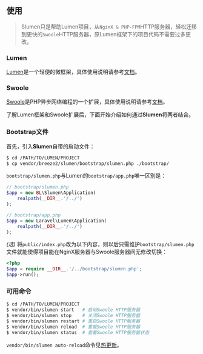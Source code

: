 ## 使用

> Slumen只是帮助Lumen项目，从`NginX & PHP-FPM`HTTP服务器，轻松迁移到更快的`Swoole`HTTP服务器，原Lumen框架下的项目代码不需要过多更改。<br>

### Lumen
[Lumen](https://lumen.laravel.com/)是一个轻便的微框架，具体使用说明请参考[文档](https://lumen.laravel.com/docs/)。

### Swoole
[Swoole](https://www.swoole.com/)是PHP异步网络编程的一个扩展，具体使用说明请参考[文档](https://wiki.swoole.com/)。

了解Lumen框架和Swoole扩展后，下面开始介绍如何通过**Slumen**将两者结合。

### Bootstrap文件
首先，引入**Slumen**自带的启动文件：

```bash
$ cd /PATH/TO/LUMEN/PROJECT
$ cp vendor/breeze2/slumen/bootstrap/slumen.php ./bootstrap/
```

`bootstrap/slumen.php`与Lumen的`bootstrap/app.php`唯一区别是：

```php
// bootstrap/slumen.php
$app = new BL\Slumen\Application(
    realpath(__DIR__.'/../')
);

// bootstrap/app.php
$app = new Laravel\Lumen\Application(
    realpath(__DIR__.'/../')
);
```

*(选)* 将`public/index.php`改为以下内容，则以后只需维护`bootstrap/slumen.php`文件就能使得项目能在NginX服务器与Swoole服务器间无修改切换：

```php
<?php
$app = require __DIR__.'/../bootstrap/slumen.php';
$app->run();
```

### 可用命令

```bash
$ cd /PATH/TO/LUMEN/PROJECT
$ vendor/bin/slumen start   # 启动Swoole HTTP服务器
$ vendor/bin/slumen stop    # 关闭Swoole HTTP服务器
$ vendor/bin/slumen restart # 重启Swoole HTTP服务器
$ vendor/bin/slumen reload  # 重载Swoole HTTP服务器
$ vendor/bin/slumen status  # 查看Swoole HTTP服务器状态
```

`vendor/bin/slumen auto-reload`命令见[热更新](/1_auto_reload)。
